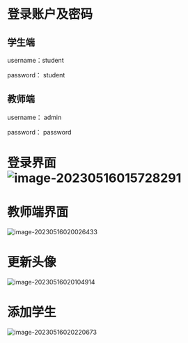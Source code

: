 # 登录账户及密码

## 学生端

username：student

password： student

## 教师端

username： admin

password： password

# 登录界面![image-20230516015728291](C:\Users\Lin\AppData\Roaming\Typora\typora-user-images\image-20230516015728291.png)



# 教师端界面

![image-20230516020026433](C:\Users\Lin\AppData\Roaming\Typora\typora-user-images\image-20230516020026433.png)

# 更新头像

![image-20230516020104914](C:\Users\Lin\AppData\Roaming\Typora\typora-user-images\image-20230516020104914.png)

# 添加学生

![image-20230516020220673](C:\Users\Lin\AppData\Roaming\Typora\typora-user-images\image-20230516020220673.png)

